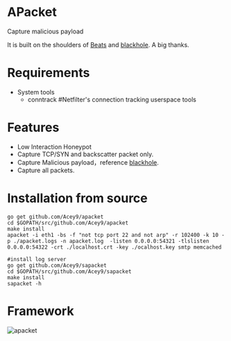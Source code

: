 # APacket

Capture malicious payload

It is built on the shoulders of [Beats](https://github.com/elastic/beats) and [blackhole](https://github.com/dudeintheshell/blackhole). A big thanks.

# Requirements
* System tools
  * conntrack #Netfilter's connection tracking userspace tools

# Features

* Low Interaction Honeypot
* Capture TCP/SYN and backscatter packet only.
* Capture Malicious payload，reference [blackhole](https://github.com/dudeintheshell/blackhole).
* Capture all packets.

# Installation from source

```
go get github.com/Acey9/apacket
cd $GOPATH/src/github.com/Acey9/apacket
make install
apacket -i eth1 -bs -f "not tcp port 22 and not arp" -r 102400 -k 10 -p ./apacket.logs -n apacket.log  -listen 0.0.0.0:54321 -tlslisten 0.0.0.0:54322 -crt ./localhost.crt -key ./ocalhost.key smtp memcached

#install log server
go get github.com/Acey9/sapacket
cd $GOPATH/src/github.com/Acey9/sapacket
make install
sapacket -h
```

# Framework
![apacket](https://github.com/Acey9/apacket/raw/master/doc/images/apacket.png)
